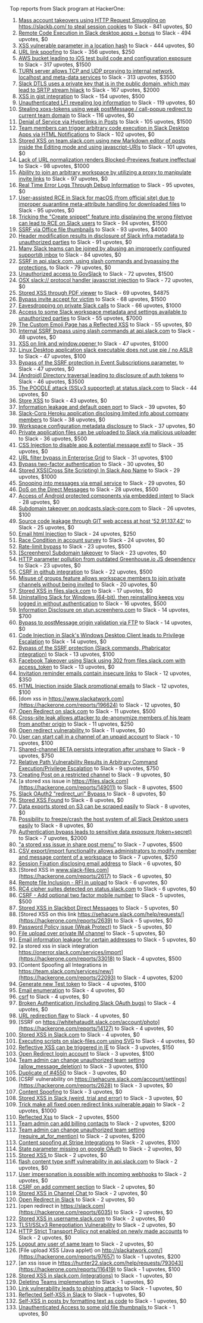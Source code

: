 Top reports from Slack program at HackerOne:

1. [Mass account takeovers using HTTP Request Smuggling on https://slackb.com/ to steal session cookies](https://hackerone.com/reports/737140) to Slack - 841 upvotes, $0
2. [Remote Code Execution in Slack desktop apps + bonus](https://hackerone.com/reports/783877) to Slack - 494 upvotes, $0
3. [XSS vulnerable parameter in a location hash](https://hackerone.com/reports/146336) to Slack - 444 upvotes, $0
4. [URL link spoofing](https://hackerone.com/reports/481472) to Slack - 356 upvotes, $250
5. [AWS bucket leading to iOS test build code and configuration exposure](https://hackerone.com/reports/404822) to Slack - 317 upvotes, $1500
6. [TURN server allows TCP and UDP proxying to internal network, localhost and meta-data services](https://hackerone.com/reports/333419) to Slack - 313 upvotes, $3500
7. [Slack DTLS uses a private key that is in the public domain, which may lead to SRTP stream hijack](https://hackerone.com/reports/531032) to Slack - 167 upvotes, $2000
8. [XSS in gist integration](https://hackerone.com/reports/11073) to Slack - 154 upvotes, $500
9. [Unauthenticated LFI revealing log information](https://hackerone.com/reports/272578) to Slack - 119 upvotes, $0
10. [Stealing xoxs-tokens using weak postMessage / call-popup redirect to current team domain](https://hackerone.com/reports/207170) to Slack - 116 upvotes, $0
11. [Denial of Service via Hyperlinks in Posts](https://hackerone.com/reports/1077136) to Slack - 105 upvotes, $1500
12. [Team members can trigger arbitrary code execution in Slack Desktop Apps via HTML Notifications](https://hackerone.com/reports/816156) to Slack - 102 upvotes, $0
13. [Stored XSS on team.slack.com using new Markdown editor of posts inside the Editing mode and using javascript-URIs](https://hackerone.com/reports/132104) to Slack - 101 upvotes, $0
14. [Lack of URL normalization renders Blocked-Previews feature ineffectual](https://hackerone.com/reports/1102764) to Slack - 98 upvotes, $1000
15. [Ability to join an arbitrary workspace by utilizing a proxy to manipulate invite links](https://hackerone.com/reports/1716016) to Slack - 97 upvotes, $0
16. [Real Time Error Logs Through Debug Information](https://hackerone.com/reports/503283) to Slack - 95 upvotes, $0
17. [User-assisted RCE in Slack for macOS (from official site) due to improper quarantine meta-attribute handling for downloaded files](https://hackerone.com/reports/470637) to Slack - 95 upvotes, $0
18. [Tricking the "Create snippet" feature into displaying the wrong filetype can lead to RCE on Slack users](https://hackerone.com/reports/833080) to Slack - 94 upvotes, $1500
19. [SSRF via Office file thumbnails](https://hackerone.com/reports/671935) to Slack - 93 upvotes, $4000
20. [Header modification results in disclosure of Slack infra metadata to unauthorized parties](https://hackerone.com/reports/727330) to Slack - 91 upvotes, $0
21. [Many Slack teams can be joined by abusing an improperly configured support@ inbox](https://hackerone.com/reports/239623) to Slack - 84 upvotes, $0
22. [SSRF in api.slack.com, using slash commands and bypassing the protections.](https://hackerone.com/reports/381129) to Slack - 79 upvotes, $0
23. [Unauthorized access to GovSlack](https://hackerone.com/reports/1758174) to Slack - 72 upvotes, $1500
24. [OSX slack:// protocol handler javascript injection](https://hackerone.com/reports/79348) to Slack - 72 upvotes, $0
25. [Stored XSS through PDF viewer](https://hackerone.com/reports/881557) to Slack - 69 upvotes, $4875
26. [Bypass invite accept for victim](https://hackerone.com/reports/1663361) to Slack - 68 upvotes, $1500
27. [Eavesdropping on private Slack calls](https://hackerone.com/reports/184698) to Slack - 66 upvotes, $1000
28. [Access to some Slack workspace metadata and settings available to unauthorized parties](https://hackerone.com/reports/130133) to Slack - 55 upvotes, $7000
29. [The Custom Emoji Page has a Reflected XSS](https://hackerone.com/reports/258198) to Slack - 55 upvotes, $0
30. [Internal SSRF bypass using slash commands at api.slack.com](https://hackerone.com/reports/356765) to Slack - 48 upvotes, $0
31. [XSS on link and window.opener ](https://hackerone.com/reports/834071) to Slack - 47 upvotes, $1000
32. [Linux Desktop application slack executable does not use pie / no ASLR](https://hackerone.com/reports/415272) to Slack - 47 upvotes, $100
33. [Bypass of the SSRF protection in Event Subscriptions parameter.](https://hackerone.com/reports/386292) to Slack - 47 upvotes, $0
34. [[Android] Directory traversal leading to disclosure of auth tokens](https://hackerone.com/reports/1378889) to Slack - 46 upvotes, $3500
35. [The POODLE attack (SSLv3 supported) at status.slack.com](https://hackerone.com/reports/375097) to Slack - 44 upvotes, $0
36. [Store XSS](https://hackerone.com/reports/187410) to Slack - 43 upvotes, $0
37. [Information leakage and default open port](https://hackerone.com/reports/305518) to Slack - 39 upvotes, $0
38. [Slack-Corp Heroku application disclosing limited info about company members](https://hackerone.com/reports/966814) to Slack - 38 upvotes, $0
39. [Workspace configuration metadata disclosure](https://hackerone.com/reports/864489) to Slack - 37 upvotes, $0
40. [Private application files can be uploaded to Slack via malicious uploader](https://hackerone.com/reports/375083) to Slack - 36 upvotes, $500
41. [CSS Injection to disable app & potential message exfil](https://hackerone.com/reports/679969) to Slack - 35 upvotes, $0
42. [URL filter bypass in Enterprise Grid](https://hackerone.com/reports/500348) to Slack - 31 upvotes, $100
43. [Bypass  two-factor authentication](https://hackerone.com/reports/121696) to Slack - 30 upvotes, $0
44. [ Stored XSS(Cross Site Scripting) In Slack App Name](https://hackerone.com/reports/159460) to Slack - 29 upvotes, $1000
45. [Snooping into messages via email service](https://hackerone.com/reports/163938) to Slack - 29 upvotes, $0
46. [DoS on the Direct Messages](https://hackerone.com/reports/746003) to Slack - 28 upvotes, $500
47. [Access of Android protected components via embedded intent](https://hackerone.com/reports/200427) to Slack - 28 upvotes, $0
48. [Subdomain takeover on podcasts.slack-core.com](https://hackerone.com/reports/195350) to Slack - 26 upvotes, $100
49. [Source code leakage through GIT web access at host '52.91.137.42'](https://hackerone.com/reports/148068) to Slack - 25 upvotes, $0
50. [Email html Injection](https://hackerone.com/reports/1461194) to Slack - 24 upvotes, $250
51. [Race Condition in account survey](https://hackerone.com/reports/165570) to Slack - 24 upvotes, $0
52. [Rate-limit bypass](https://hackerone.com/reports/165727) to Slack - 23 upvotes, $500
53. [[Screenhero] Subdomain takeover](https://hackerone.com/reports/142096) to Slack - 23 upvotes, $0
54. [HTTP parameter pollution from outdated Greenhouse.io JS dependency](https://hackerone.com/reports/335339) to Slack - 23 upvotes, $0
55. [CSRF in github integration](https://hackerone.com/reports/174328) to Slack - 22 upvotes, $500
56. [Misuse of groups feature allows workspace members to join private channels without being invited](https://hackerone.com/reports/1248852) to Slack - 20 upvotes, $0
57. [Stored XSS in files.slack.com](https://hackerone.com/reports/827606) to Slack - 17 upvotes, $0
58. [Uninstalling Slack for Windows (64-bit), then reinstalling keeps you logged in without authentication](https://hackerone.com/reports/238260) to Slack - 16 upvotes, $500
59. [Information Disclosure on stun.screenhero.com](https://hackerone.com/reports/175061) to Slack - 14 upvotes, $700
60. [Bypass to postMessage origin validation via FTP](https://hackerone.com/reports/210654) to Slack - 14 upvotes, $0
61. [Code Injection in Slack's Windows Desktop Client leads to Privilege Escalation](https://hackerone.com/reports/162955) to Slack - 14 upvotes, $0
62. [Bypass of the SSRF protection (Slack commands, Phabricator integration)](https://hackerone.com/reports/61312) to Slack - 13 upvotes, $100
63. [Facebook Takeover using Slack using 302 from files.slack.com with access_token](https://hackerone.com/reports/6017) to Slack - 13 upvotes, $0
64. [Invitation reminder emails contain insecure links](https://hackerone.com/reports/327674) to Slack - 12 upvotes, $350
65. [HTML Injection inside Slack promotional emails](https://hackerone.com/reports/321029) to Slack - 12 upvotes, $100
66. [dom xss in https://www.slackatwork.com](https://hackerone.com/reports/196624) to Slack - 12 upvotes, $0
67. [Open Redirect on slack.com](https://hackerone.com/reports/140447) to Slack - 11 upvotes, $500
68. [Cross-site leak allows attacker to de-anonymize members of his team from another origin](https://hackerone.com/reports/1068153) to Slack - 11 upvotes, $250
69. [Open redirect vulnerability ](https://hackerone.com/reports/2731) to Slack - 11 upvotes, $0
70. [User can start call in a channel of an unpaid account](https://hackerone.com/reports/147369) to Slack - 10 upvotes, $100
71. [Shared-channel BETA persists integration after unshare](https://hackerone.com/reports/291822) to Slack - 9 upvotes, $750
72. [Relative Path Vulnerability Results in Arbitrary Command Execution/Privilege Escalation](https://hackerone.com/reports/784714) to Slack - 9 upvotes, $750
73. [Creating Post on a restricted channel](https://hackerone.com/reports/151459) to Slack - 9 upvotes, $0
74. [a stored xss issue in https://files.slack.com](https://hackerone.com/reports/149011) to Slack - 8 upvotes, $500
75. [Slack OAuth2 "redirect_uri" Bypass ](https://hackerone.com/reports/2575) to Slack - 8 upvotes, $0
76. [Stored XSS Found](https://hackerone.com/reports/9774) to Slack - 8 upvotes, $0
77. [Data exports stored on S3 can be scraped easily](https://hackerone.com/reports/2746) to Slack - 8 upvotes, $0
78. [Possibility to freeze/crash the host system of all Slack Desktop users easily](https://hackerone.com/reports/392728) to Slack - 8 upvotes, $0
79. [Authentication bypass leads to sensitive data exposure (token+secret)](https://hackerone.com/reports/129918) to Slack - 7 upvotes, $2000
80. ["a stored xss issue in share post menu"](https://hackerone.com/reports/148848) to Slack - 7 upvotes, $500
81. [CSV export/import functionality allows administrators to modify member and message content of a workspace](https://hackerone.com/reports/1661310) to Slack - 7 upvotes, $250
82. [Session Fixation disclosing email address](https://hackerone.com/reports/2582) to Slack - 6 upvotes, $0
83. [Stored XSS in www.slack-files.com](https://hackerone.com/reports/2617) to Slack - 6 upvotes, $0
84. [Remote file Inclusion - RFI in upload](https://hackerone.com/reports/14092) to Slack - 6 upvotes, $0
85. [RC4 cipher suites detected on status.slack.com](https://hackerone.com/reports/99157) to Slack - 6 upvotes, $0
86. [CSRF - Add optional two factor mobile number](https://hackerone.com/reports/155774) to Slack - 5 upvotes, $500
87. [Stored XSS in Slackbot Direct Messages](https://hackerone.com/reports/4561) to Slack - 5 upvotes, $0
88. [Stored XSS on this link https://sehacure.slack.com/help/requests/](https://hackerone.com/reports/2639) to Slack - 5 upvotes, $0
89. [Password Policy issue (Weak Protect)](https://hackerone.com/reports/17160) to Slack - 5 upvotes, $0
90. [File upload over private IM channel](https://hackerone.com/reports/143903) to Slack - 5 upvotes, $0
91. [Email information leakage for certain addresses](https://hackerone.com/reports/169992) to Slack - 5 upvotes, $0
92. [a stored xss in  slack integration  https://onerror.slack.com/services/import](https://hackerone.com/reports/33018) to Slack - 4 upvotes, $500
93. [Content Spoofing all Integrations in https://team.slack.com/services/new/](https://hackerone.com/reports/22093) to Slack - 4 upvotes, $200
94. [Generate new Test token](https://hackerone.com/reports/147544) to Slack - 4 upvotes, $100
95. [Email enumeration](https://hackerone.com/reports/2766) to Slack - 4 upvotes, $0
96. [csrf](https://hackerone.com/reports/2635) to Slack - 4 upvotes, $0
97. [Broken Authentication (including Slack OAuth bugs)](https://hackerone.com/reports/2559) to Slack - 4 upvotes, $0
98. [URL redirection flaw](https://hackerone.com/reports/2622) to Slack - 4 upvotes, $0
99. [SSRF on https://whitehataudit.slack.com/account/photo](https://hackerone.com/reports/14127) to Slack - 4 upvotes, $0
100. [Stored XSS in Slack.com](https://hackerone.com/reports/6002) to Slack - 4 upvotes, $0
101. [Executing scripts on slack-files.com using SVG](https://hackerone.com/reports/100565) to Slack - 4 upvotes, $0
102. [Reflective XSS can be triggered in IE](https://hackerone.com/reports/2497) to Slack - 3 upvotes, $150
103. [Open Redirect login account](https://hackerone.com/reports/16718) to Slack - 3 upvotes, $100
104. [Team admin can change unauthorized team setting (allow_message_deletion)](https://hackerone.com/reports/46750) to Slack - 3 upvotes, $100
105. [Duplicate of #4550](https://hackerone.com/reports/4638) to Slack - 3 upvotes, $0
106. [CSRF vulnerability on https://sehacure.slack.com/account/settings](https://hackerone.com/reports/2628) to Slack - 3 upvotes, $0
107. [Content Spoofing](https://hackerone.com/reports/2979) to Slack - 3 upvotes, $0
108. [Stored XSS in Slack (weird, trial and error)](https://hackerone.com/reports/96337) to Slack - 3 upvotes, $0
109. [Trick make all fixed open redirect links vulnerable again](https://hackerone.com/reports/104087) to Slack - 2 upvotes, $1000
110. [Reflected Xss](https://hackerone.com/reports/2777) to Slack - 2 upvotes, $500
111. [Team admin can add billing contacts](https://hackerone.com/reports/47940) to Slack - 2 upvotes, $200
112. [Team admin can change unauthorized team setting (require_at_for_mention)](https://hackerone.com/reports/46747) to Slack - 2 upvotes, $200
113. [Content spoofing at Stripe Integrations](https://hackerone.com/reports/21248) to Slack - 2 upvotes, $100
114. [State parameter missing on google OAuth](https://hackerone.com/reports/2688) to Slack - 2 upvotes, $0
115. [Stored XSS ](https://hackerone.com/reports/2926) to Slack - 2 upvotes, $0
116. [flash content type sniff vulnerability in api.slack.com](https://hackerone.com/reports/3455) to Slack - 2 upvotes, $0
117. [User impersonation is possible with incoming webhooks](https://hackerone.com/reports/3722) to Slack - 2 upvotes, $0
118. [CSRF on add comment section](https://hackerone.com/reports/2638) to Slack - 2 upvotes, $0
119. [Stored XSS in Channel Chat ](https://hackerone.com/reports/2652) to Slack - 2 upvotes, $0
120. [Open Redirect in Slack](https://hackerone.com/reports/4549) to Slack - 2 upvotes, $0
121. [open redirect in https://slack.com](https://hackerone.com/reports/6035) to Slack - 2 upvotes, $0
122. [Stored XSS in username.slack.com](https://hackerone.com/reports/2625) to Slack - 2 upvotes, $0
123. [TLS1/SSLv3 Renegotiation Vulnerability](https://hackerone.com/reports/5617) to Slack - 2 upvotes, $0
124. [HTTP Strict Transport Policy not enabled on newly made accounts](https://hackerone.com/reports/26763) to Slack - 2 upvotes, $0
125. [Logout any user of same team](https://hackerone.com/reports/54610) to Slack - 2 upvotes, $0
126. [File upload XSS (Java applet) on http://slackatwork.com/](https://hackerone.com/reports/97657) to Slack - 1 upvotes, $200
127. [an xss issue in https://hunter22.slack.com/help/requests/793043](https://hackerone.com/reports/116419) to Slack - 1 upvotes, $100
128. [Stored XSS in slack.com (integrations)](https://hackerone.com/reports/10297) to Slack - 1 upvotes, $0
129. [Deleting Teams implemenation](https://hackerone.com/reports/2975) to Slack - 1 upvotes, $0
130. [Link vulnerability leads to phishing attacks](https://hackerone.com/reports/66994) to Slack - 1 upvotes, $0
131. [Reflected Self-XSS in Slack](https://hackerone.com/reports/97683) to Slack - 1 upvotes, $0
132. [Self-XSS in posts by formatting text as code](https://hackerone.com/reports/89505) to Slack - 1 upvotes, $0
133. [Unauthenticated Access to some old file thumbnails ](https://hackerone.com/reports/145621) to Slack - 1 upvotes, $0
